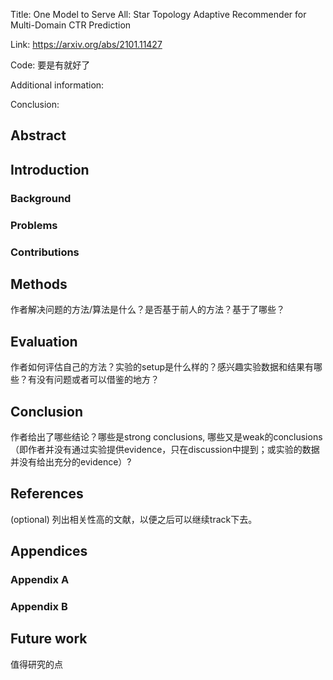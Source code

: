 Title: One Model to Serve All: Star Topology Adaptive Recommender for Multi-Domain CTR Prediction

Link: https://arxiv.org/abs/2101.11427

Code: 要是有就好了

Additional information: 

Conclusion: 


## Abstract



## Introduction

### Background



### Problems



### Contributions



## Methods

作者解决问题的方法/算法是什么？是否基于前人的方法？基于了哪些？

  

## Evaluation

作者如何评估自己的方法？实验的setup是什么样的？感兴趣实验数据和结果有哪些？有没有问题或者可以借鉴的地方？

  

## Conclusion

作者给出了哪些结论？哪些是strong conclusions, 哪些又是weak的conclusions（即作者并没有通过实验提供evidence，只在discussion中提到；或实验的数据并没有给出充分的evidence）?

  

## References

(optional) 列出相关性高的文献，以便之后可以继续track下去。




## Appendices

### Appendix A



### Appendix B



## Future work

值得研究的点








